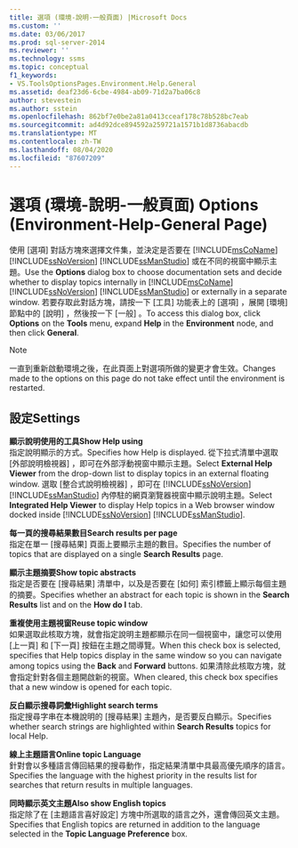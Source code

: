 ```yaml
---
title: 選項 (環境-說明-一般頁面) |Microsoft Docs
ms.custom: ''
ms.date: 03/06/2017
ms.prod: sql-server-2014
ms.reviewer: ''
ms.technology: ssms
ms.topic: conceptual
f1_keywords:
- VS.ToolsOptionsPages.Environment.Help.General
ms.assetid: deaf23d6-6cbe-4984-ab09-71d2a7ba06c8
author: stevestein
ms.author: sstein
ms.openlocfilehash: 862bf7e0be2a81a0413cceaf178c78b528bc7eab
ms.sourcegitcommit: ad4d92dce894592a259721a1571b1d8736abacdb
ms.translationtype: MT
ms.contentlocale: zh-TW
ms.lasthandoff: 08/04/2020
ms.locfileid: "87607209"
---
```

# <a name="options-environment-help-general-page"></a><span data-ttu-id="b7f76-102">選項 (環境-說明-一般頁面) </span><span class="sxs-lookup"><span data-stu-id="b7f76-102">Options (Environment-Help-General Page)</span></span>
  <span data-ttu-id="b7f76-103">使用 [選項]  對話方塊來選擇文件集，並決定是否要在 [!INCLUDE[msCoName](../../includes/msconame-md.md)] [!INCLUDE[ssNoVersion](../../includes/ssnoversion-md.md)] [!INCLUDE[ssManStudio](../../includes/ssmanstudio-md.md)] 或在不同的視窗中顯示主題。</span><span class="sxs-lookup"><span data-stu-id="b7f76-103">Use the **Options** dialog box to choose documentation sets and decide whether to display topics internally in [!INCLUDE[msCoName](../../includes/msconame-md.md)] [!INCLUDE[ssNoVersion](../../includes/ssnoversion-md.md)] [!INCLUDE[ssManStudio](../../includes/ssmanstudio-md.md)] or externally in a separate window.</span></span> <span data-ttu-id="b7f76-104">若要存取此對話方塊，請按一下 [工具]  功能表上的 [選項]  ，展開 [環境]  節點中的 [說明]  ，然後按一下 [一般]  。</span><span class="sxs-lookup"><span data-stu-id="b7f76-104">To access this dialog box, click **Options** on the **Tools** menu, expand **Help** in the **Environment** node, and then click **General**.</span></span>  
  
> [!NOTE]  
>  <span data-ttu-id="b7f76-105">一直到重新啟動環境之後，在此頁面上對選項所做的變更才會生效。</span><span class="sxs-lookup"><span data-stu-id="b7f76-105">Changes made to the options on this page do not take effect until the environment is restarted.</span></span>  
  
## <a name="settings"></a><span data-ttu-id="b7f76-106">設定</span><span class="sxs-lookup"><span data-stu-id="b7f76-106">Settings</span></span>  
 <span data-ttu-id="b7f76-107">**顯示說明使用的工具**</span><span class="sxs-lookup"><span data-stu-id="b7f76-107">**Show Help using**</span></span>  
 <span data-ttu-id="b7f76-108">指定說明顯示的方式。</span><span class="sxs-lookup"><span data-stu-id="b7f76-108">Specifies how Help is displayed.</span></span> <span data-ttu-id="b7f76-109">從下拉式清單中選取 [外部說明檢視器]  ，即可在外部浮動視窗中顯示主題。</span><span class="sxs-lookup"><span data-stu-id="b7f76-109">Select **External Help Viewer** from the drop-down list to display topics in an external floating window.</span></span> <span data-ttu-id="b7f76-110">選取 [整合式說明檢視器]  ，即可在 [!INCLUDE[ssNoVersion](../../includes/ssnoversion-md.md)] [!INCLUDE[ssManStudio](../../includes/ssmanstudio-md.md)] 內停駐的網頁瀏覽器視窗中顯示說明主題。</span><span class="sxs-lookup"><span data-stu-id="b7f76-110">Select **Integrated Help Viewer** to display Help topics in a Web browser window docked inside [!INCLUDE[ssNoVersion](../../includes/ssnoversion-md.md)] [!INCLUDE[ssManStudio](../../includes/ssmanstudio-md.md)].</span></span>  
  
 <span data-ttu-id="b7f76-111">**每一頁的搜尋結果數目**</span><span class="sxs-lookup"><span data-stu-id="b7f76-111">**Search results per page**</span></span>  
 <span data-ttu-id="b7f76-112">指定在單一 [搜尋結果]  頁面上要顯示主題的數目。</span><span class="sxs-lookup"><span data-stu-id="b7f76-112">Specifies the number of topics that are displayed on a single **Search Results** page.</span></span>  
  
 <span data-ttu-id="b7f76-113">**顯示主題摘要**</span><span class="sxs-lookup"><span data-stu-id="b7f76-113">**Show topic abstracts**</span></span>  
 <span data-ttu-id="b7f76-114">指定是否要在 [搜尋結果]  清單中，以及是否要在 [如何]  索引標籤上顯示每個主題的摘要。</span><span class="sxs-lookup"><span data-stu-id="b7f76-114">Specifies whether an abstract for each topic is shown in the **Search Results** list and on the **How do I** tab.</span></span>  
  
 <span data-ttu-id="b7f76-115">**重複使用主題視窗**</span><span class="sxs-lookup"><span data-stu-id="b7f76-115">**Reuse topic window**</span></span>  
 <span data-ttu-id="b7f76-116">如果選取此核取方塊，就會指定說明主題都顯示在同一個視窗中，讓您可以使用 [上一頁]  和 [下一頁]  按鈕在主題之間導覽。</span><span class="sxs-lookup"><span data-stu-id="b7f76-116">When this check box is selected, specifies that Help topics display in the same window so you can navigate among topics using the **Back** and **Forward** buttons.</span></span> <span data-ttu-id="b7f76-117">如果清除此核取方塊，就會指定針對各個主題開啟新的視窗。</span><span class="sxs-lookup"><span data-stu-id="b7f76-117">When cleared, this check box specifies that a new window is opened for each topic.</span></span>  
  
 <span data-ttu-id="b7f76-118">**反白顯示搜尋詞彙**</span><span class="sxs-lookup"><span data-stu-id="b7f76-118">**Highlight search terms**</span></span>  
 <span data-ttu-id="b7f76-119">指定搜尋字串在本機說明的 [搜尋結果]  主題內，是否要反白顯示。</span><span class="sxs-lookup"><span data-stu-id="b7f76-119">Specifies whether search strings are highlighted within **Search Results** topics for local Help.</span></span>  
  
 <span data-ttu-id="b7f76-120">**線上主題語言**</span><span class="sxs-lookup"><span data-stu-id="b7f76-120">**Online topic Language**</span></span>  
 <span data-ttu-id="b7f76-121">針對會以多種語言傳回結果的搜尋動作，指定結果清單中具最高優先順序的語言。</span><span class="sxs-lookup"><span data-stu-id="b7f76-121">Specifies the language with the highest priority in the results list for searches that return results in multiple languages.</span></span>  
  
 <span data-ttu-id="b7f76-122">**同時顯示英文主題**</span><span class="sxs-lookup"><span data-stu-id="b7f76-122">**Also show English topics**</span></span>  
 <span data-ttu-id="b7f76-123">指定除了在 [主題語言喜好設定]  方塊中所選取的語言之外，還會傳回英文主題。</span><span class="sxs-lookup"><span data-stu-id="b7f76-123">Specifies that English topics are returned in addition to the language selected in the **Topic Language Preference** box.</span></span>  
  
  
